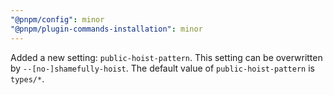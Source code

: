 ```yaml
---
"@pnpm/config": minor
"@pnpm/plugin-commands-installation": minor
---
```


Added a new setting: `public-hoist-pattern`. This setting can be overwritten by `--[no-]shamefully-hoist`. The default value of `public-hoist-pattern` is `types/*`.
